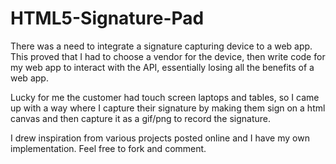 # HTML5-Signature-Pad

There was a need to integrate a signature capturing device to a web app. This proved that I had to choose a vendor for the device, 
then write code for my web app to interact with the API, essentially losing all the benefits of a web app.

Lucky for me the customer had touch screen laptops and tables, so I came up with a way where I capture their signature by making them sign on a html canvas and then capture it as a gif/png to record the signature.

I drew inspiration from various projects posted online and I have my own implementation. Feel free to fork and comment.


